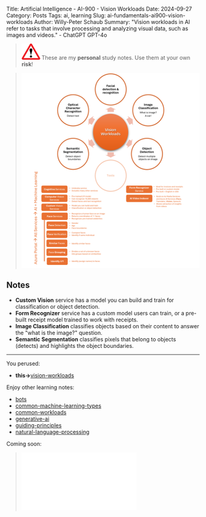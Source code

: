 Title: Artificial Intelligence - AI-900 - Vision Workloads
Date: 2024-09-27
Category: Posts 
Tags: ai, learning
Slug: ai-fundamentals-ai900-vision-workloads
Author: Willy-Peter Schaub
Summary: "Vision workloads in AI refer to tasks that involve processing and analyzing visual data, such as images and videos." - ChatGPT GPT-4o

>
>![alert](../images/alert-tiny.png)
>These are my **personal** study notes. Use them at your own **risk**!

> ![vision-workloads](../images/ai-fundamentals-ai900-vision-workloads.png) 

## Notes

- **Custom Vision** service has a model you can build and train for classification or object detection.
- **Form Recognizer** service has a custom model users can train, or a pre-built receipt model trained to work with receipts.
- **Image Classification** classifies objects based on their content to answer the "what is the image?" question.
- **Semantic Segmentation** classifies pixels that belong to objects (detects) and highlights the object boundaries.

---

You perused:

- **this->**[vision-workloads](/ai-fundamentals-ai900-vision-workloads.html)

Enjoy other learning notes:

- [bots](/ai-fundamentals-ai900-bots.html)
- [common-machine-learning-types](/ai-fundamentals-ai900-common-machine-learning-types.html)
- [common-workloads](/ai-fundamentals-ai900-common-workloads.html)
- [generative-ai](/ai-fundamentals-ai900-generative-ai.html)
- [guiding-principles](/ai-fundamentals-ai900-guiding-principles.html)
- [natural-language-processing](/ai-fundamentals-ai900-natural-language-processing.html)

Coming soon:

> ![ai-900 poster](../images/ai-fundamentals-ai900-poster.html)

